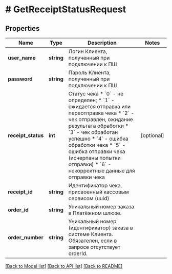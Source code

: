 # # GetReceiptStatusRequest

## Properties

Name | Type | Description | Notes
------------ | ------------- | ------------- | -------------
**user_name** | **string** | Логин Клиента, полученный при подключении к ПШ |
**password** | **string** | Пароль Клиента, полученный при подключении к ПШ |
**receipt_status** | **int** | Статус чека * &#x60;0&#x60; - не определен; * &#x60;1&#x60; - ожидается отправка или переотправка чека * &#x60;2&#x60; - чек отправлен, ожидание результата обработки * &#x60;3&#x60; - чек обработан успешно * &#x60;4&#x60; - ошибка обработки чека * &#x60;5&#x60; - ошибка отправки чека (исчерпаны попытки отправки) * &#x60;6&#x60; - некорректные данные для отправки чека | [optional]
**receipt_id** | **string** | Идентификатор чека, присвоенный кассовым сервисом (uuid) |
**order_id** | **string** | Уникальный номер заказа в Платёжном шлюзе. |
**order_number** | **string** | Уникальный номер (идентификатор) заказа в системе Клиента. Обязателен, если в запросе отсутствует orderId. |

[[Back to Model list]](../../README.md#models) [[Back to API list]](../../README.md#endpoints) [[Back to README]](../../README.md)
